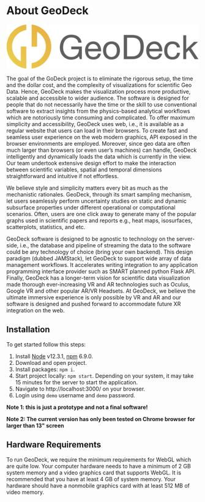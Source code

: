 # About GeoDeck

![Alt text](logo_light.png?raw=true "GeoDeck")

The goal of the GoDeck project is to eliminate the rigorous setup, the time and the dollar cost, and the complexity of visualizations for scientific Geo Data. Hence, GeoDeck makes the visualization process more productive, scalable and accessible to wider audience. The software is designed for people that do not necessarily have the time or the skill to use conventional software to extract insights from the physics-based analytical workflows which are notoriously time consuming and complicated. To offer maximum simplicity and accessibility, GeoDeck uses web, i.e., it is available as a regular website that users can load in their browsers. To create fast and seamless user experience on the web modern graphics, API exposed in the browser environments are employed. Moreover, since geo data are often much larger than browsers (or even user’s machines) can handle, GeoDeck intelligently and dynamically loads the data which is currently in the view. Our team undertook extensive design effort to make the interaction between scientific variables, spatial and temporal dimensions straightforward and intuitive if not effortless.  

We believe style and simplicity matters every bit as much as the mechanistic rationales. GeoDeck, through its smart sampling mechanism, let users seamlessly perform uncertainty studies on static and dynamic subsurface properties under different operational or computational scenarios. Often, users are one click away to generate many of the popular graphs used in scientific papers and reports e.g., heat maps, isosurfaces, scatterplots, statistics, and etc.  

GeoDeck software is designed to be agnostic to technology on the server-side, i.e., the database and pipeline of streaming the data to the software could be any technology of choice (bring your own backend). This design paradigm (dubbed JAMStack), let GeoDeck to support wide array of data management workflows. It accelerates writing integration to any application programming interface provider such as SMART planned python Flask API.
Finally, GeoDeck has a longer-term vision for scientific data visualization made thorough ever-increasing VR and AR technologies such as Oculus, Google VR and other popular AR/VR Headsets. At GeoDeck, we believe the ultimate immersive experience is only possible by VR and AR and our software is designed and pushed forward to accommodate future XR integration on the web.

## Installation

To get started follow this steps:

1. Install [Node](https://nodejs.org/en/) v12.3.1, [npm](https://www.npmjs.com/get-npm) 6.9.0.
2. Download and open project.
3. Install packages: ```npm i```.
4. Start project locally: ```npm start```. Depending on your system, it may take 15 minutes for the server to start the application.
5. Navigate to http://localhost:3000/ on your browser.
6. Login using `demo` username and `demo` password.

**Note 1: this is just a prototype and not a final software!**  

**Note 2: The current version has only been tested on Chrome browser for larger than 13" screen**

## Hardware Requirements

To run GeoDeck, we require the minimum requirements for WebGL which are quite low. Your computer hardware needs to have a minimum of 2 GB system memory and a video graphics card that supports WebGL. It is recommended that you have at least 4 GB of system memory. Your hardware should have a nonmobile graphics card with at least 512 MB of video memory.

